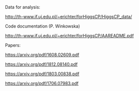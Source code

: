 Data for analysis:

http://th-www.if.uj.edu.pl/~erichter/forHiggsCP/HiggsCP_data/

Code documentation (P. Winkowska)

http://th-www.if.uj.edu.pl/~erichter/forHiggsCP/AAREADME.pdf

Papers:

https://arxiv.org/pdf/1608.02609.pdf

https://arxiv.org/pdf/1812.08140.pdf

https://arxiv.org/pdf/1803.00838.pdf

https://arxiv.org/pdf/1706.07983.pdf
